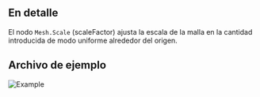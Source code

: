 ## En detalle
El nodo `Mesh.Scale` (scaleFactor) ajusta la escala de la malla en la cantidad introducida de modo uniforme alrededor del origen.

## Archivo de ejemplo

![Example](./Autodesk.DesignScript.Geometry.Mesh.Scale(mesh,%20scaleFactor)_img.jpg)
